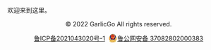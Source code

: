 <!-- # GarlicGo.com -->

欢迎来到这里。


<!-- Footer -->
<div align="center">
    <p>© 2022 GarlicGo All rights reserved.</p>
    <div style="display: flex; justify-content: center;">
        <a href="https://beian.miit.gov.cn/" target="_blank">鲁ICP备2021043020号-1</a>&nbsp;&nbsp;
        <img width="20" height="20" src="./images/beian.png">
        <a href="http://www.beian.gov.cn/portal/registerSystemInfo?recordcode=37082802000383" target="_blank">鲁公网安备 37082802000383</a>
    </div>
</div>
